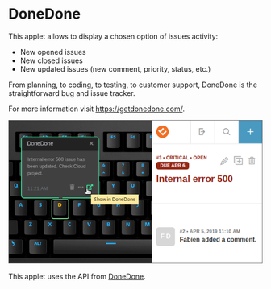 # DoneDone

This applet allows to display a chosen option of issues activity:

- New opened issues
- New closed issues
- New updated issues (new comment, priority, status, etc.)

From planning, to coding, to testing, to customer support, DoneDone is the straightforward bug and issue tracker.

For more information visit <https://getdonedone.com/>.

![DoneDone on a Das Keyboard Q](assets/image.png "DoneDone applet")

This applet uses the API from [DoneDone](https://www.getdonedone.com/api/).
